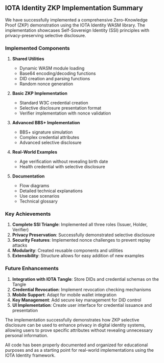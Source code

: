 ## IOTA Identity ZKP Implementation Summary

We have successfully implemented a comprehensive Zero-Knowledge Proof (ZKP) demonstration using the IOTA Identity WASM library. The implementation showcases Self-Sovereign Identity (SSI) principles with privacy-preserving selective disclosure.

### Implemented Components

1. **Shared Utilities**
   - Dynamic WASM module loading
   - Base64 encoding/decoding functions
   - DID creation and parsing functions
   - Random nonce generation

2. **Basic ZKP Implementation**
   - Standard W3C credential creation
   - Selective disclosure presentation format
   - Verifier implementation with nonce validation

3. **Advanced BBS+ Implementation**
   - BBS+ signature simulation
   - Complex credential attributes
   - Advanced selective disclosure

4. **Real-World Examples**
   - Age verification without revealing birth date
   - Health credential with selective disclosure

5. **Documentation**
   - Flow diagrams
   - Detailed technical explanations
   - Use case scenarios
   - Technical glossary

### Key Achievements

1. **Complete SSI Triangle**: Implemented all three roles (Issuer, Holder, Verifier)
2. **Privacy Preservation**: Successfully demonstrated selective disclosure
3. **Security Features**: Implemented nonce challenges to prevent replay attacks
4. **Modularity**: Created reusable components and utilities
5. **Extensibility**: Structure allows for easy addition of new examples

### Future Enhancements

1. **Integration with IOTA Tangle**: Store DIDs and credential schemas on the Tangle
2. **Credential Revocation**: Implement revocation checking mechanisms
3. **Mobile Support**: Adapt for mobile wallet integration
4. **Key Management**: Add secure key management for DID control
5. **UI Implementation**: Create user interface for credential issuance and presentation

The implementation successfully demonstrates how ZKP selective disclosure can be used to enhance privacy in digital identity systems, allowing users to prove specific attributes without revealing unnecessary personal information.

All code has been properly documented and organized for educational purposes and as a starting point for real-world implementations using the IOTA Identity framework.
